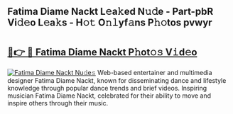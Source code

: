 ## Fatima Diame Nackt L𝚎a𝚔ed N𝚞𝚍e - Part-pbR Vi𝚍𝚎o L𝚎a𝚔s - H𝚘𝚝 O𝚗𝚕yf𝚊ns P𝚑𝚘tos pvwyr

# <h2><a href="http://kf317r.oniu.top/?m=Fatima+Diame+Nackt">🔗👉 🔴 Fatima Diame Nackt P𝚑ot𝚘𝚜 V𝚒d𝚎o</a></h2>

[![Fatima Diame Nackt Nu𝚍e𝚜](https://i.imgur.com/0qMVB7G.gif)](http://kf317r.oniu.top/?m=Fatima+Diame+Nackt)
Web-based entertainer and multimedia designer Fatima Diame Nackt, known for disseminating dance and lifestyle knowledge through popular dance trends and brief videos. Inspiring musician Fatima Diame Nackt, celebrated for their ability to move and inspire others through their music.  
